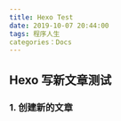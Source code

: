 ```yaml
---
title: Hexo Test
date: 2019-10-07 20:44:00
tags: 程序人生
categories：Docs
---
```

## Hexo 写新文章测试
### 1. 创建新的文章

